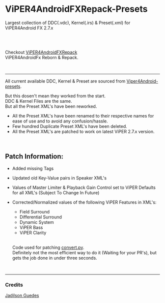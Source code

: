 # ViPER4AndroidFXRepack-Presets
Largest collection of DDC(.vdc), Kernel(.irs) & Preset(.xml) for ViPER4Android FX 2.7.x

</br>
</br>

Checkout [ViPER4AndroidFXRepack](https://github.com/syntaxticsugr/ViPER4AndroidFXRepack)  
ViPER4AndroidFx Reborn & Repack.

</br>

---

All current available DDC, Kernel & Preset are sourced from [Viper4Android-presets](https://github.com/jadilson12/Viper4Android-presets).

But this dosen't mean they worked from the start.  
DDC & Kernel Files are the same.  
But all the Preset XML's have been reworked.

- All the Preset XML's have been renamed to their respective names for ease of use and to avoid any confusion/hassle.
- Few hundred Duplicate Preset XML's have been deleted.
- All the Preset XML's are patched to work on latest ViPER 2.7.x version.

</br>

## Patch Information:
- Added missing Tags
- Updated old Key-Value pairs in Speaker XML's
- Values of Master Limiter & Playback Gain Control set to ViPER Defaults for all XML's (Subject To Change In Future)
- Corrected/Normalized values of the following ViPER Features in XML's:
  - Field Surround
  - Differential Surround
  - Dynamic System
  - ViPER Bass
  - ViPER Clarity

  </br>

  Code used for patching [convert.py](https://github.com/syntaxticsugr/ViPER4AndroidFXRepack-Presets/blob/main/utils/convert.py).  
  Definitely not the most efficient way to do it (Waiting for your PR's), but gets the job done in under three seconds.

</br>

---

### Credits
[Jadilson Guedes](https://github.com/jadilson12)
